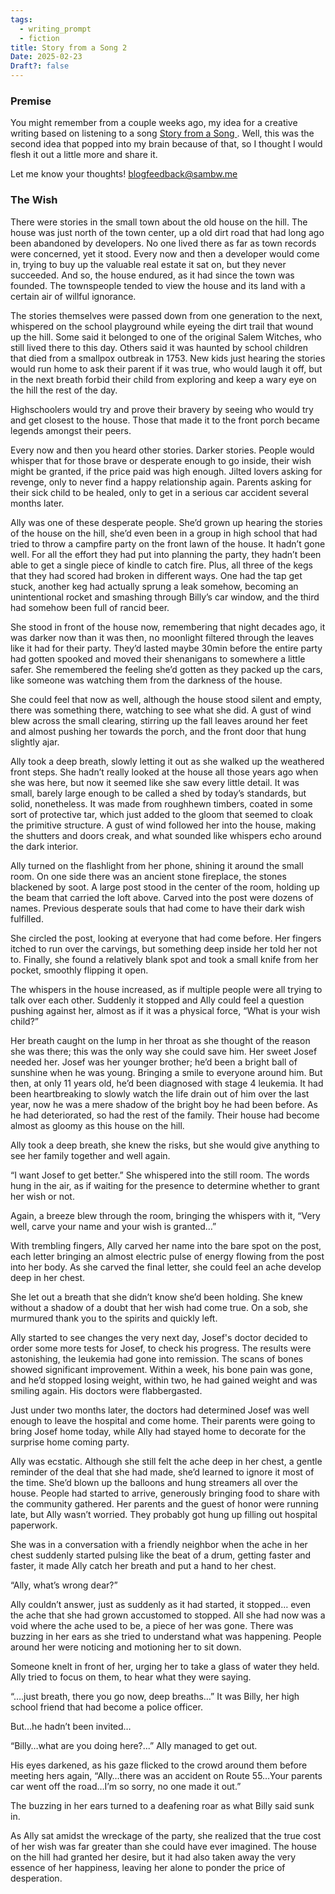 ```yaml
---
tags:
  - writing_prompt
  - fiction
title: Story from a Song 2
Date: 2025-02-23
Draft?: false
---
```

### Premise

You might remember from a couple weeks ago, my idea for a creative writing based on listening to a song [Story from a Song ](https://blog.lyralair.com/posts/6-story-from-a-song/). Well, this was the second idea that popped into my brain because of that, so I thought I would flesh it out a little more and share it.

Let me know your thoughts!  blogfeedback@sambw.me
### The Wish

There were stories in the small town about the old house on the hill. The house was just north of the town center, up a old dirt road that had long ago been abandoned by developers. No one lived there as far as town records were concerned, yet it stood. Every now and then a developer would come in, trying to buy up the valuable real estate it sat on, but they never succeeded. And so, the house endured, as it had since the town was founded. The townspeople tended to view the house and its land with a certain air of willful ignorance.

The stories themselves were passed down from one generation to the next, whispered on the school playground while eyeing the dirt trail that wound up the hill. Some said it belonged to one of the original Salem Witches, who still lived there to this day. Others said it was haunted by school children that died from a smallpox outbreak in 1753. New kids just hearing the stories would run home to ask their parent if it was true, who would laugh it off, but in the next breath forbid their child from exploring and keep a wary eye on the hill the rest of the day.

Highschoolers would try and prove their bravery by seeing who would try and get closest to the house. Those that made it to the front porch became legends amongst their peers.

Every now and then you heard other stories. Darker stories. People would whisper that for those brave or desperate enough to go inside, their wish might be granted, if the price paid was high enough. Jilted lovers asking for revenge, only to never find a happy relationship again. Parents asking for their sick child to be healed, only to get in a serious car accident several months later.    

Ally was one of these desperate people. She’d grown up hearing the stories of the house on the hill, she’d even been in a group in high school that had tried to throw a campfire party on the front lawn of the house. It hadn’t gone well. For all the effort they had put into planning the party, they hadn’t been able to get a single piece of kindle to catch fire. Plus, all three of the kegs that they had scored had broken in different ways. One had the tap get stuck, another keg had actually sprung a leak somehow, becoming an unintentional rocket and smashing through Billy’s car window, and the third had somehow been full of rancid beer.

She stood in front of the house now, remembering that night decades ago, it was darker now than it was then, no moonlight filtered through the leaves like it had for their party. They’d lasted maybe 30min before the entire party had gotten spooked and moved their shenanigans to somewhere a little safer. She remembered the feeling she’d gotten as they packed up the cars, like someone was watching them from the darkness of the house.

She could feel that now as well, although the house stood silent and empty, there was something there, watching to see what she did. A gust of wind blew across the small clearing, stirring up the fall leaves around her feet and almost pushing her towards the porch, and the front door that hung slightly ajar.

Ally took a deep breath, slowly letting it out as she walked up the weathered front steps. She hadn’t really looked at the house all those years ago when she was here, but now it seemed like she saw every little detail. It was small, barely large enough to be called a shed by today’s standards, but solid, nonetheless. It was made from roughhewn timbers, coated in some sort of protective tar, which just added to the gloom that seemed to cloak the primitive structure. A gust of wind followed her into the house, making the shutters and doors creak, and what sounded like whispers echo around the dark interior.

Ally turned on the flashlight from her phone, shining it around the small room. On one side there was an ancient stone fireplace, the stones blackened by soot. A large post stood in the center of the room, holding up the beam that carried the loft above. Carved into the post were dozens of names. Previous desperate souls that had come to have their dark wish fulfilled.

She circled the post, looking at everyone that had come before. Her fingers itched to run over the carvings, but something deep inside her told her not to. Finally, she found a relatively blank spot and took a small knife from her pocket, smoothly flipping it open.

The whispers in the house increased, as if multiple people were all trying to talk over each other. Suddenly it stopped and Ally could feel a question pushing against her, almost as if it was a physical force, “What is your wish child?”

Her breath caught on the lump in her throat as she thought of the reason she was there; this was the only way she could save him. Her sweet Josef needed her. Josef was her younger brother; he’d been a bright ball of sunshine when he was young. Bringing a smile to everyone around him. But then, at only 11 years old, he’d been diagnosed with stage 4 leukemia. It had been heartbreaking to slowly watch the life drain out of him over the last year, now he was a mere shadow of the bright boy he had been before. As he had deteriorated, so had the rest of the family. Their house had become almost as gloomy as this house on the hill.

Ally took a deep breath, she knew the risks, but she would give anything to see her family together and well again.

“I want Josef to get better.” She whispered into the still room. The words hung in the air, as if waiting for the presence to determine whether to grant her wish or not.

Again, a breeze blew through the room, bringing the whispers with it, “Very well, carve your name and your wish is granted…”

With trembling fingers, Ally carved her name into the bare spot on the post, each letter bringing an almost electric pulse of energy flowing from the post into her body. As she carved the final letter, she could feel an ache develop deep in her chest.  

She let out a breath that she didn’t know she’d been holding. She knew without a shadow of a doubt that her wish had come true. On a sob, she murmured thank you to the spirits and quickly left.

Ally started to see changes the very next day, Josef's doctor decided to order some more tests for Josef, to check his progress. The results were astonishing, the leukemia had gone into remission. The scans of bones showed significant improvement. Within a week, his bone pain was gone, and he’d stopped losing weight, within two, he had gained weight and was smiling again. His doctors were flabbergasted.

Just under two months later, the doctors had determined Josef was well enough to leave the hospital and come home. Their parents were going to bring Josef home today, while Ally had stayed home to decorate for the surprise home coming party.

Ally was ecstatic. Although she still felt the ache deep in her chest, a gentle reminder of the deal that she had made, she’d learned to ignore it most of the time. She’d blown up the balloons and hung streamers all over the house. People had started to arrive, generously bringing food to share with the community gathered. Her parents and the guest of honor were running late, but Ally wasn’t worried. They probably got hung up filling out hospital paperwork.

She was in a conversation with a friendly neighbor when the ache in her chest suddenly started pulsing like the beat of a drum, getting faster and faster, it made Ally catch her breath and put a hand to her chest.

“Ally, what’s wrong dear?”

Ally couldn’t answer, just as suddenly as it had started, it stopped… even the ache that she had grown accustomed to stopped. All she had now was a void where the ache used to be, a piece of her was gone. There was buzzing in her ears as she tried to understand what was happening. People around her were noticing and motioning her to sit down.

Someone knelt in front of her, urging her to take a glass of water they held. Ally tried to focus on them, to hear what they were saying.

“….just breath, there you go now, deep breaths…” It was Billy, her high school friend that had become a police officer.

But…he hadn’t been invited…

“Billy…what are you doing here?...” Ally managed to get out.

His eyes darkened, as his gaze flicked to the crowd around them before meeting hers again, “Ally…there was an accident on Route 55…Your parents car went off the road…I’m so sorry, no one made it out.”

The buzzing in her ears turned to a deafening roar as what Billy said sunk in.

As Ally sat amidst the wreckage of the party, she realized that the true cost of her wish was far greater than she could have ever imagined. The house on the hill had granted her desire, but it had also taken away the very essence of her happiness, leaving her alone to ponder the price of desperation. 